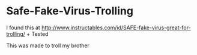 # Safe-Fake-Virus-Trolling
I found this at http://www.instructables.com/id/SAFE-fake-virus-great-for-trolling/ + Tested


This was made to troll my brother
